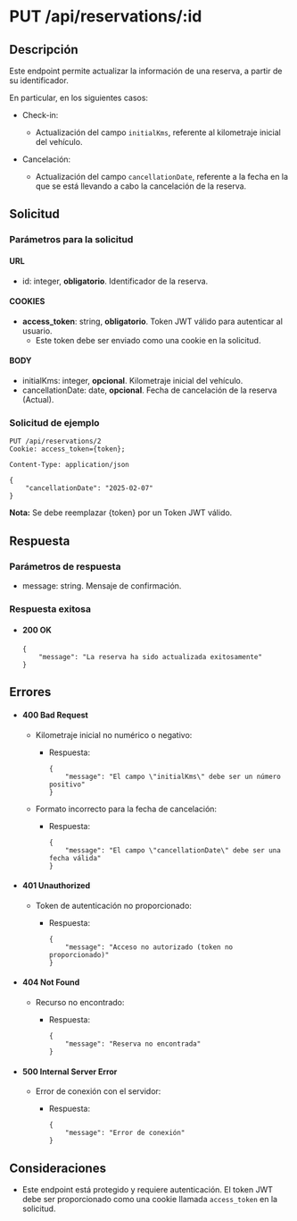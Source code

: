 # PUT /api/reservations/:id

## Descripción

Este endpoint permite actualizar la información de una reserva, a partir de su identificador.

En particular, en los siguientes casos:

- Check-in:

  - Actualización del campo `initialKms`, referente al kilometraje inicial del vehículo.

- Cancelación:

  - Actualización del campo `cancellationDate`, referente a la fecha en la que se está llevando a cabo la cancelación de la reserva.

## Solicitud

### Parámetros para la solicitud

#### URL

- id: integer, **obligatorio**. Identificador de la reserva.

#### COOKIES

- **access_token**: string, **obligatorio**. Token JWT válido para autenticar al usuario.
  - Este token debe ser enviado como una cookie en la solicitud.

#### BODY

- initialKms: integer, **opcional**. Kilometraje inicial del vehículo.
- cancellationDate: date, **opcional**. Fecha de cancelación de la reserva (Actual).

### Solicitud de ejemplo

```
PUT /api/reservations/2
Cookie: access_token={token};

Content-Type: application/json

{
    "cancellationDate": "2025-02-07"
}
```

**Nota:** Se debe reemplazar {token} por un Token JWT válido.

## Respuesta

### Parámetros de respuesta

- message: string. Mensaje de confirmación.

### Respuesta exitosa

- #### 200 OK

  ```
  {
      "message": "La reserva ha sido actualizada exitosamente"
  }
  ```

## Errores

- #### 400 Bad Request

  - Kilometraje inicial no numérico o negativo:

    - Respuesta:

      ```
      {
          "message": "El campo \"initialKms\" debe ser un número positivo"
      }
      ```

  - Formato incorrecto para la fecha de cancelación:

    - Respuesta:

      ```
      {
          "message": "El campo \"cancellationDate\" debe ser una fecha válida"
      }
      ```

- #### 401 Unauthorized

  - Token de autenticación no proporcionado:

    - Respuesta:

      ```
      {
          "message": "Acceso no autorizado (token no proporcionado)"
      }
      ```

- #### 404 Not Found

  - Recurso no encontrado:

    - Respuesta:

      ```
      {
          "message": "Reserva no encontrada"
      }
      ```

- #### 500 Internal Server Error

  - Error de conexión con el servidor:

    - Respuesta:

      ```
      {
          "message": "Error de conexión"
      }
      ```

## Consideraciones

- Este endpoint está protegido y requiere autenticación. El token JWT debe ser proporcionado como una cookie llamada `access_token` en la solicitud.
